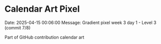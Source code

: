 # Calendar Art Pixel

Date: 2025-04-15 00:06:00
Message: Gradient pixel week 3 day 1 - Level 3 (commit 7/8)

Part of GitHub contribution calendar art
